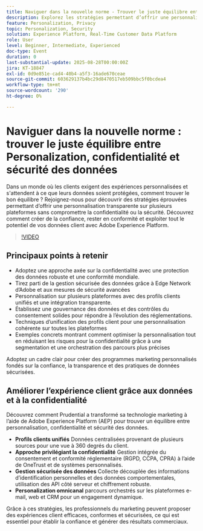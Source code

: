 ```yaml
---
title: Naviguer dans la nouvelle norme - Trouver le juste équilibre entre Personalization, confidentialité et sécurité des données
description: Explorez les stratégies permettant d’offrir une personnalisation sécurisée et conforme, tout en protégeant les données client et en établissant un lien de confiance avec Adobe Experience Platform.
feature: Personalization, Privacy
topic: Personalization, Security
solution: Experience Platform, Real-Time Customer Data Platform
role: User
level: Beginner, Intermediate, Experienced
doc-type: Event
duration: 0
last-substantial-update: 2025-08-28T00:00:00Z
jira: KT-18847
exl-id: 0d9e851e-cad4-40b4-a5f3-16ade670ceae
source-git-commit: 603629137b4bc29d8470517eb509bbc5f0bcdea4
workflow-type: tm+mt
source-wordcount: '290'
ht-degree: 0%

---
```


# Naviguer dans la nouvelle norme : trouver le juste équilibre entre Personalization, confidentialité et sécurité des données

Dans un monde où les clients exigent des expériences personnalisées et s&#39;attendent à ce que leurs données soient protégées, comment trouver le bon équilibre ? Rejoignez-nous pour découvrir des stratégies éprouvées permettant d’offrir une personnalisation transparente sur plusieurs plateformes sans compromettre la confidentialité ou la sécurité. Découvrez comment créer de la confiance, rester en conformité et exploiter tout le potentiel de vos données client avec Adobe Experience Platform.

>[!VIDEO](https://video.tv.adobe.com/v/3471328/?learn=on&enablevpops)

## Principaux points à retenir

* Adoptez une approche axée sur la confidentialité avec une protection des données robuste et une conformité mondiale.
* Tirez parti de la gestion sécurisée des données grâce à Edge Network d’Adobe et aux mesures de sécurité avancées
* Personnalisation sur plusieurs plateformes avec des profils clients unifiés et une intégration transparente.
* Établissez une gouvernance des données et des contrôles du consentement solides pour répondre à l’évolution des réglementations.
* Techniques d’unification des profils client pour une personnalisation cohérente sur toutes les plateformes
* Exemples concrets montrant comment optimiser la personnalisation tout en réduisant les risques pour la confidentialité grâce à une segmentation et une orchestration des parcours plus précises

Adoptez un cadre clair pour créer des programmes marketing personnalisés fondés sur la confiance, la transparence et des pratiques de données sécurisées.

## Améliorer l’expérience client grâce aux données et à la confidentialité

Découvrez comment Prudential a transformé sa technologie marketing à l’aide de Adobe Experience Platform (AEP) pour trouver un équilibre entre personnalisation, confidentialité et sécurité des données.

* **Profils clients unifiés** Données centralisées provenant de plusieurs sources pour une vue à 360 degrés du client.
* **Approche privilégiant la confidentialité** Gestion intégrée du consentement et conformité réglementaire (RGPD, CCPA, CPRA) à l’aide de OneTrust et de systèmes personnalisés.
* **Gestion sécurisée des données** Collecte découplée des informations d’identification personnelles et des données comportementales, utilisation des API côté serveur et chiffrement robuste.
* **Personalization omnicanal** parcours orchestrés sur les plateformes e-mail, web et CRM pour un engagement dynamique.

Grâce à ces stratégies, les professionnels du marketing peuvent proposer des expériences client efficaces, conformes et sécurisées, ce qui est essentiel pour établir la confiance et générer des résultats commerciaux.
